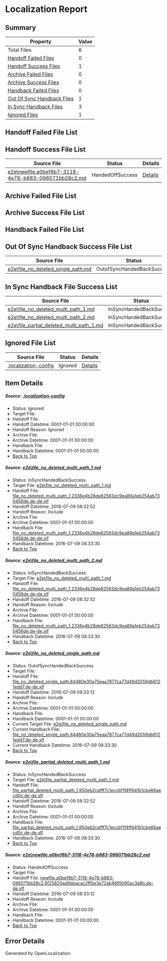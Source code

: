 # <a name='report-top'></a> Localization Report

## Summary
 Property | Value 
 -------- | ----- 
 Total Files | 6
[ Handoff Failed Files ](#handoff-failed-list)| 0
[ Handoff Success Files ](#handoff-success-list)| 1
[ Archive Failed Files ](#archive-failed-list)| 0
[ Archive Success Files ](#archive-success-list)| 0
[ Handback Failed Files ](#handback-failed-list)| 0
[ Out Of Sync Handback Files ](#outofsync-handback-success-list)| 1
[ In Sync Handback Files ](#insync-handback-success-list)| 3
[ Ignored Files ](#ignored-list)| 1

## <a name='handoff-failed-list'></a> Handoff Failed File List

## <a name='handoff-success-list'></a> Handoff Success File List
 Source File | Status | Details 
 ----------- | ------ | ------- 
 [e2e\newfile.a0bef8b7-3118-4e78-b883-096071bb28c2.md](https://github.com/OpenLocalizationTestOrg/oltest/blob/b7973741441ded6610d3366d468d1cca57a040a4/e2e/newfile.a0bef8b7-3118-4e78-b883-096071bb28c2.md) | HandedOffSuccess | [Details](#1a15a978819105d31c7af1c9fa3cc55547bd90fb5)

## <a name='archive-failed-list'></a> Archive Failed File List

## <a name='archive-success-list'></a> Archive Success File List

## <a name='handback-failed-list'></a> Handback Failed File List

## <a name='outofsync-handback-success-list'></a> Out Of Sync Handback Success File List
 Source File | Status | Details 
 ----------- | ------ | ------- 
 [e2e\file_no_deleted_single_path.md](https://github.com/OpenLocalizationTestOrg/oltest/blob/b7973741441ded6610d3366d468d1cca57a040a4/e2e/file_no_deleted_single_path.md) | OutofSyncHandedBackSuccess | [Details](#de30a5a88fc90dc2e713c7bba7331900430893153)

## <a name='insync-handback-success-list'></a> In Sync Handback File Success List
 Source File | Status | Details 
 ----------- | ------ | ------- 
 [e2e\file_no_deleted_multi_path_1.md](https://github.com/OpenLocalizationTestOrg/oltest/blob/9791610f4e8848376b105d26e8c898afdbbb2db7/e2e/file_no_deleted_multi_path_1.md) | InSyncHandedBackSuccess | [Details](#d666f456e436cd2d45f7a8d958b14fd26048c8011)
 [e2e\file_no_deleted_multi_path_2.md](https://github.com/OpenLocalizationTestOrg/oltest/blob/b7973741441ded6610d3366d468d1cca57a040a4/e2e/file_no_deleted_multi_path_2.md) | InSyncHandedBackSuccess | [Details](#d666f456e436cd2d45f7a8d958b14fd26048c8012)
 [e2e\file_partial_deleted_multi_path_1.md](https://github.com/OpenLocalizationTestOrg/oltest/blob/9791610f4e8848376b105d26e8c898afdbbb2db7/e2e/file_partial_deleted_multi_path_1.md) | InSyncHandedBackSuccess | [Details](#b435ae613ec5104f66be59ee764a20e0381347824)

## <a name='ignored-list'></a> Ignored File List
 Source File | Status | Details 
 ----------- | ------ | ------- 
 [.localization-config](https://github.com/OpenLocalizationTestOrg/oltest/blob/b7973741441ded6610d3366d468d1cca57a040a4/.localization-config) | Ignored | [Details](#3d4f252ac210baf56311d7e97dcc2db10974dbd20)

## Item Details
##### <a name='3d4f252ac210baf56311d7e97dcc2db10974dbd20'></a> Source: [.localization-config](https://github.com/OpenLocalizationTestOrg/oltest/blob/b7973741441ded6610d3366d468d1cca57a040a4/.localization-config)
* Status: Ignored
* Target File: 
* Handoff File: 
* Handoff Datetime: 0001-01-01 00:00:00
* Handoff Reason: Ignored
* Archive File: 
* Archive Datetime: 0001-01-01 00:00:00
* Handback File: 
* Handback Datetime: 0001-01-01 00:00:00
* [Back to Top](#report-top)

##### <a name='d666f456e436cd2d45f7a8d958b14fd26048c8011'></a> Source: [e2e\file_no_deleted_multi_path_1.md](https://github.com/OpenLocalizationTestOrg/oltest/blob/9791610f4e8848376b105d26e8c898afdbbb2db7/e2e/file_no_deleted_multi_path_1.md)
* Status: InSyncHandedBackSuccess
* Target File: [e2e\file_no_deleted_multi_path_1.md](https://github.com/OpenLocalizationTestOrg/oltest-dede-fly/blob/912005639edce00b20a96e66bfbfb99eda09e4e1/e2e/file_no_deleted_multi_path_1.md)
* Handoff File: [file_no_deleted_multi_path_1.2336e4b28de82563dc9ea89a1eb254ab730456de.de-de.xlf](https://github.com/OpenLocalizationTestOrg/olhandoff-e2e/blob/23611bf1da6734f40fa419d8f3648df91d38d03b/ol-handoff/OpenLocalizationTestOrg/oltest-dede-fly/ci/mt/file_no_deleted_multi_path_1.2336e4b28de82563dc9ea89a1eb254ab730456de.de-de.xlf)
* Handoff Datetime: 2016-07-09 08:32:52
* Handoff Reason: Include
* Archive File: 
* Archive Datetime: 0001-01-01 00:00:00
* Handback File: [file_no_deleted_multi_path_1.2336e4b28de82563dc9ea89a1eb254ab730456de.de-de.xlf](https://github.com/OpenLocalizationTestOrg/olhandback-e2e/blob/996251560357195fa08ac1193a5136ea3fa216d8/ol-handback/OpenLocalizationTestOrg/oltest-dede-fly/ci/mt/file_no_deleted_multi_path_1.2336e4b28de82563dc9ea89a1eb254ab730456de.de-de.xlf)
* Handback Datetime: 2016-07-09 08:33:30
* [Back to Top](#report-top)

##### <a name='d666f456e436cd2d45f7a8d958b14fd26048c8012'></a> Source: [e2e\file_no_deleted_multi_path_2.md](https://github.com/OpenLocalizationTestOrg/oltest/blob/b7973741441ded6610d3366d468d1cca57a040a4/e2e/file_no_deleted_multi_path_2.md)
* Status: InSyncHandedBackSuccess
* Target File: [e2e\file_no_deleted_multi_path_1.md](https://github.com/OpenLocalizationTestOrg/oltest-dede-fly/blob/912005639edce00b20a96e66bfbfb99eda09e4e1/e2e/file_no_deleted_multi_path_1.md)
* Handoff File: [file_no_deleted_multi_path_1.2336e4b28de82563dc9ea89a1eb254ab730456de.de-de.xlf](https://github.com/OpenLocalizationTestOrg/olhandoff-e2e/blob/23611bf1da6734f40fa419d8f3648df91d38d03b/ol-handoff/OpenLocalizationTestOrg/oltest-dede-fly/ci/mt/file_no_deleted_multi_path_1.2336e4b28de82563dc9ea89a1eb254ab730456de.de-de.xlf)
* Handoff Datetime: 2016-07-09 08:32:52
* Handoff Reason: Include
* Archive File: 
* Archive Datetime: 0001-01-01 00:00:00
* Handback File: [file_no_deleted_multi_path_1.2336e4b28de82563dc9ea89a1eb254ab730456de.de-de.xlf](https://github.com/OpenLocalizationTestOrg/olhandback-e2e/blob/996251560357195fa08ac1193a5136ea3fa216d8/ol-handback/OpenLocalizationTestOrg/oltest-dede-fly/ci/mt/file_no_deleted_multi_path_1.2336e4b28de82563dc9ea89a1eb254ab730456de.de-de.xlf)
* Handback Datetime: 2016-07-09 08:33:30
* [Back to Top](#report-top)

##### <a name='de30a5a88fc90dc2e713c7bba7331900430893153'></a> Source: [e2e\file_no_deleted_single_path.md](https://github.com/OpenLocalizationTestOrg/oltest/blob/b7973741441ded6610d3366d468d1cca57a040a4/e2e/file_no_deleted_single_path.md)
* Status: OutofSyncHandedBackSuccess
* Target File: 
* Handoff File: [file_no_deleted_single_path.84480e30a75eaa7877ca77d49d2059db6121edd7.de-de.xlf](https://github.com/OpenLocalizationTestOrg/olhandoff-e2e/blob/52db9a822d137159b862668201d81d995bf875ec/ol-handoff/OpenLocalizationTestOrg/oltest-dede-fly/ci/mt/file_no_deleted_single_path.84480e30a75eaa7877ca77d49d2059db6121edd7.de-de.xlf)
* Handoff Datetime: 2016-07-09 08:33:12
* Handoff Reason: Include
* Archive File: 
* Archive Datetime: 0001-01-01 00:00:00
* Handback File: 
* Handback Datetime: 0001-01-01 00:00:00
* Current Target File: [e2e\file_no_deleted_single_path.md](https://github.com/OpenLocalizationTestOrg/oltest-dede-fly/blob/912005639edce00b20a96e66bfbfb99eda09e4e1/e2e/file_no_deleted_single_path.md)
* Current Handback File: [file_no_deleted_single_path.84480e30a75eaa7877ca77d49d2059db6121edd7.de-de.xlf](https://github.com/OpenLocalizationTestOrg/olhandback-e2e/blob/996251560357195fa08ac1193a5136ea3fa216d8/ol-handback/OpenLocalizationTestOrg/oltest-dede-fly/ci/mt/file_no_deleted_single_path.84480e30a75eaa7877ca77d49d2059db6121edd7.de-de.xlf)
* Current Handback Datetime: 2016-07-09 08:33:30
* [Back to Top](#report-top)

##### <a name='b435ae613ec5104f66be59ee764a20e0381347824'></a> Source: [e2e\file_partial_deleted_multi_path_1.md](https://github.com/OpenLocalizationTestOrg/oltest/blob/9791610f4e8848376b105d26e8c898afdbbb2db7/e2e/file_partial_deleted_multi_path_1.md)
* Status: InSyncHandedBackSuccess
* Target File: [e2e\file_partial_deleted_multi_path_1.md](https://github.com/OpenLocalizationTestOrg/oltest-dede-fly/blob/912005639edce00b20a96e66bfbfb99eda09e4e1/e2e/file_partial_deleted_multi_path_1.md)
* Handoff File: [file_partial_deleted_multi_path_1.950eb2cafff7c1eccbf1f4ff641b1cbe66aecd0c.de-de.xlf](https://github.com/OpenLocalizationTestOrg/olhandoff-e2e/blob/23611bf1da6734f40fa419d8f3648df91d38d03b/ol-handoff/OpenLocalizationTestOrg/oltest-dede-fly/ci/mt/file_partial_deleted_multi_path_1.950eb2cafff7c1eccbf1f4ff641b1cbe66aecd0c.de-de.xlf)
* Handoff Datetime: 2016-07-09 08:32:52
* Handoff Reason: Include
* Archive File: 
* Archive Datetime: 0001-01-01 00:00:00
* Handback File: [file_partial_deleted_multi_path_1.950eb2cafff7c1eccbf1f4ff641b1cbe66aecd0c.de-de.xlf](https://github.com/OpenLocalizationTestOrg/olhandback-e2e/blob/996251560357195fa08ac1193a5136ea3fa216d8/ol-handback/OpenLocalizationTestOrg/oltest-dede-fly/ci/mt/file_partial_deleted_multi_path_1.950eb2cafff7c1eccbf1f4ff641b1cbe66aecd0c.de-de.xlf)
* Handback Datetime: 2016-07-09 08:33:30
* [Back to Top](#report-top)

##### <a name='1a15a978819105d31c7af1c9fa3cc55547bd90fb5'></a> Source: [e2e\newfile.a0bef8b7-3118-4e78-b883-096071bb28c2.md](https://github.com/OpenLocalizationTestOrg/oltest/blob/b7973741441ded6610d3366d468d1cca57a040a4/e2e/newfile.a0bef8b7-3118-4e78-b883-096071bb28c2.md)
* Status: HandedOffSuccess
* Target File: 
* Handoff File: [newfile.a0bef8b7-3118-4e78-b883-096071bb28c2.6f25820ad9deacac2ff0e3e72ab46f0b90ac3a8b.de-de.xlf](https://github.com/OpenLocalizationTestOrg/olhandoff-e2e/blob/52db9a822d137159b862668201d81d995bf875ec/ol-handoff/OpenLocalizationTestOrg/oltest-dede-fly/ci/mt/newfile.a0bef8b7-3118-4e78-b883-096071bb28c2.6f25820ad9deacac2ff0e3e72ab46f0b90ac3a8b.de-de.xlf)
* Handoff Datetime: 2016-07-09 08:33:12
* Handoff Reason: Include
* Archive File: 
* Archive Datetime: 0001-01-01 00:00:00
* Handback File: 
* Handback Datetime: 0001-01-01 00:00:00
* [Back to Top](#report-top)


## Error Details

Generated by OpenLocalization.
